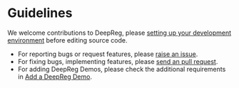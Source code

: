 # Guidelines

We welcome contributions to DeepReg, please
[setting up your development environment](setup.html) before editing source code.

- For reporting bugs or request features, please [raise an issue](issue.html).
- For fixing bugs, implementing features, please
  [send an pull request](pull_request.html).
- For adding DeepReg Demos, please check the additional requirements in
  [Add a DeepReg Demo](demo.html).
